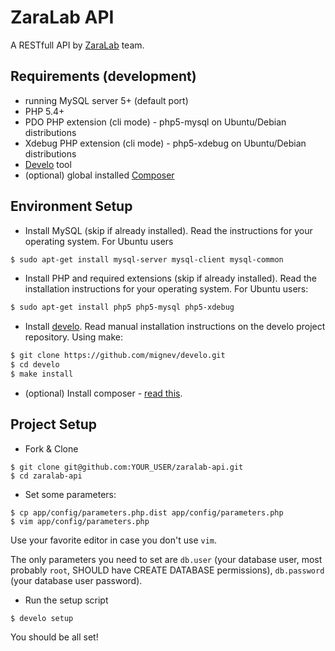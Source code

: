 # ZaraLab API

A RESTfull API by [ZaraLab][zaralab] team.

## Requirements (development)

- running MySQL server 5+ (default port)
- PHP 5.4+
- PDO PHP extension (cli mode) - php5-mysql on Ubuntu/Debian distributions
- Xdebug PHP extension (cli mode) - php5-xdebug on Ubuntu/Debian distributions
- [Develo][develo] tool
- (optional) global installed [Composer][composer]

## Environment Setup

- Install MySQL (skip if already installed). Read the instructions for your operating system. For Ubuntu users

```bash
$ sudo apt-get install mysql-server mysql-client mysql-common
```

- Install PHP and required extensions (skip if already installed). Read the installation instructions for your operating system. For Ubuntu users:

```bash
$ sudo apt-get install php5 php5-mysql php5-xdebug
```

- Install [develo][develo]. Read manual installation instructions on the develo project repository. Using make:

```bash
$ git clone https://github.com/mignev/develo.git
$ cd develo
$ make install
```

- (optional) Install composer - [read this](http://askubuntu.com/questions/116960/global-installation-of-composer-manual).

## Project Setup

- Fork & Clone

```
$ git clone git@github.com:YOUR_USER/zaralab-api.git
$ cd zaralab-api
```

- Set some parameters:

```
$ cp app/config/parameters.php.dist app/config/parameters.php
$ vim app/config/parameters.php
```

Use your favorite editor in case you don't use `vim`.

The only parameters you need to set are `db.user` (your database user, most probably `root`, SHOULD have CREATE DATABASE permissions), `db.password` (your database user password).

- Run the setup script

```
$ develo setup
```

You should be all set!

[develo]: http://github.com/mignev/develo "develo tool"
[composer]: http://getcomposer.org/ "Composer - Dependency Manager for PHP"
[zaralab]: http://zaralab.org/ "ZaraLab Hackerspace Website"
